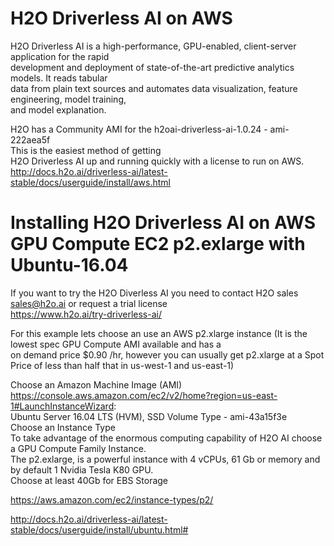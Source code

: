 # H2O Driverless AI on AWS
H2O Driverless AI is a high-performance, GPU-enabled, client-server application for the rapid \
development and deployment of state-of-the-art predictive analytics models. It reads tabular \
data from plain text sources and automates data visualization, feature engineering, model training, \
and model explanation.

H2O has a Community AMI for the h2oai-driverless-ai-1.0.24 - ami-222aea5f \
This is the easiest method of getting \
H2O Driverless AI up and running quickly with a license to run on AWS. \
http://docs.h2o.ai/driverless-ai/latest-stable/docs/userguide/install/aws.html

# Installing H2O Driverless AI on AWS GPU Compute EC2 p2.exlarge with Ubuntu-16.04

If you want to try the H2O Diverless AI you need to contact H2O sales sales@h2o.ai or request a trial license \
https://www.h2o.ai/try-driverless-ai/

For this example lets choose an use an AWS p2.xlarge instance (It is the lowest spec GPU Compute AMI available and has a \
on demand price $0.90 /hr, however you can usually get p2.xlarge at a Spot Price of less than half that in us-west-1 and us-east-1)

Choose an Amazon Machine Image (AMI) \
https://console.aws.amazon.com/ec2/v2/home?region=us-east-1#LaunchInstanceWizard: \
Ubuntu Server 16.04 LTS (HVM), SSD Volume Type - ami-43a15f3e \
Choose an Instance Type \
To take advantage of the enormous computing capability of H2O AI choose a GPU Compute Family Instance. \
The p2.exlarge, is a powerful instance with 4 vCPUs, 61 Gb or memory and by default 1 Nvidia Tesla K80 GPU. \
Choose at least 40Gb for EBS Storage

https://aws.amazon.com/ec2/instance-types/p2/ 

http://docs.h2o.ai/driverless-ai/latest-stable/docs/userguide/install/ubuntu.html# 




